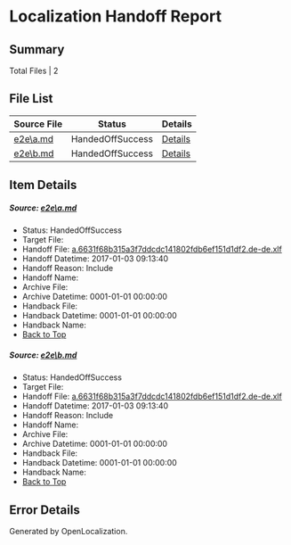 # <a name='report-top'></a> Localization Handoff Report

## Summary
 Total Files | 2

## File List
 Source File | Status | Details 
 ----------- | ------ | ------- 
 [e2e\a.md](https://github.com/OpenLocalizationTestOrg/ol-test1/blob/7dd0b7e533525ebc0582545aba1211d9becb3688/e2e/a.md) | HandedOffSuccess | [Details](#48fe1ce1d6008b9ae265034ed4a78639181682fd1)
 [e2e\b.md](https://github.com/OpenLocalizationTestOrg/ol-test1/blob/7dd0b7e533525ebc0582545aba1211d9becb3688/e2e/b.md) | HandedOffSuccess | [Details](#48fe1ce1d6008b9ae265034ed4a78639181682fd2)

## Item Details
##### <a name='48fe1ce1d6008b9ae265034ed4a78639181682fd1'></a> Source: [e2e\a.md](https://github.com/OpenLocalizationTestOrg/ol-test1/blob/7dd0b7e533525ebc0582545aba1211d9becb3688/e2e/a.md)
* Status: HandedOffSuccess
* Target File: 
* Handoff File: [a.6631f68b315a3f7ddcdc141802fdb6ef151d1df2.de-de.xlf](https://github.com/OpenLocalizationTestOrg/ol-test1-handoff/blob/cc4303e0418ed87e20740ed6cebea9a46c50b2cf/ol-handoff/OpenLocalizationTestOrg/ol-test1-dede/ci/ht/a.6631f68b315a3f7ddcdc141802fdb6ef151d1df2.de-de.xlf)
* Handoff Datetime: 2017-01-03 09:13:40
* Handoff Reason: Include
* Handoff Name: 
* Archive File: 
* Archive Datetime: 0001-01-01 00:00:00
* Handback File: 
* Handback Datetime: 0001-01-01 00:00:00
* Handback Name: 
* [Back to Top](#report-top)

##### <a name='48fe1ce1d6008b9ae265034ed4a78639181682fd2'></a> Source: [e2e\b.md](https://github.com/OpenLocalizationTestOrg/ol-test1/blob/7dd0b7e533525ebc0582545aba1211d9becb3688/e2e/b.md)
* Status: HandedOffSuccess
* Target File: 
* Handoff File: [a.6631f68b315a3f7ddcdc141802fdb6ef151d1df2.de-de.xlf](https://github.com/OpenLocalizationTestOrg/ol-test1-handoff/blob/cc4303e0418ed87e20740ed6cebea9a46c50b2cf/ol-handoff/OpenLocalizationTestOrg/ol-test1-dede/ci/ht/a.6631f68b315a3f7ddcdc141802fdb6ef151d1df2.de-de.xlf)
* Handoff Datetime: 2017-01-03 09:13:40
* Handoff Reason: Include
* Handoff Name: 
* Archive File: 
* Archive Datetime: 0001-01-01 00:00:00
* Handback File: 
* Handback Datetime: 0001-01-01 00:00:00
* Handback Name: 
* [Back to Top](#report-top)


## Error Details

Generated by OpenLocalization.
